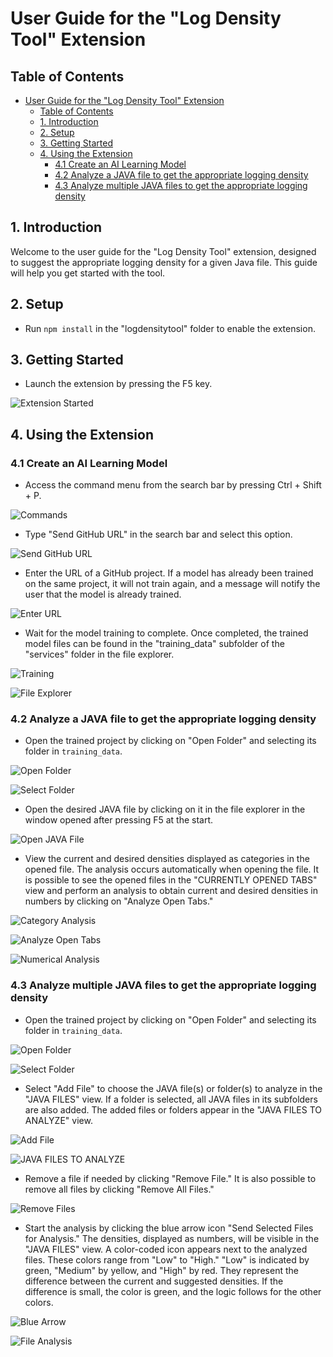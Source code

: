 # User Guide for the "Log Density Tool" Extension

## Table of Contents

- [User Guide for the "Log Density Tool" Extension](#user-guide-for-the-log-density-tool-extension)
  - [Table of Contents](#table-of-contents)
  - [1. Introduction](#1-introduction)
  - [2. Setup](#2-setup)
  - [3. Getting Started](#3-getting-started)
  - [4. Using the Extension](#4-using-the-extension)
    - [4.1 Create an AI Learning Model](#41-create-an-ai-learning-model)
    - [4.2 Analyze a JAVA file to get the appropriate logging density](#42-analyze-a-java-file-to-get-the-appropriate-logging-density)
    - [4.3 Analyze multiple JAVA files to get the appropriate logging density](#43-analyze-multiple-java-files-to-get-the-appropriate-logging-density)

## 1. Introduction

Welcome to the user guide for the "Log Density Tool" extension, designed to suggest the appropriate logging density for a given Java file. This guide will help you get started with the tool.

## 2. Setup

- Run `npm install` in the "logdensitytool" folder to enable the extension.

## 3. Getting Started

- Launch the extension by pressing the F5 key.

![Extension Started](../resources/userGuide/image.png)

## 4. Using the Extension

### 4.1 Create an AI Learning Model

- Access the command menu from the search bar by pressing Ctrl + Shift + P.

![Commands](../resources/userGuide/image-1.png)

- Type "Send GitHub URL" in the search bar and select this option.

![Send GitHub URL](../resources/userGuide/image-2.png)

- Enter the URL of a GitHub project. If a model has already been trained on the same project, it will not train again, and a message will notify the user that the model is already trained.

![Enter URL](../resources/userGuide/image-3.png)

- Wait for the model training to complete. Once completed, the trained model files can be found in the "training_data" subfolder of the "services" folder in the file explorer.

![Training](../resources/userGuide/image-5.png)

![File Explorer](../resources/userGuide/image-6.png)

### 4.2 Analyze a JAVA file to get the appropriate logging density

- Open the trained project by clicking on "Open Folder" and selecting its folder in `training_data`.

![Open Folder](../resources/userGuide/image-7.png)

![Select Folder](../resources/userGuide/image-8.png)

- Open the desired JAVA file by clicking on it in the file explorer in the window opened after pressing F5 at the start.

![Open JAVA File](../resources/userGuide/image-9.png)

- View the current and desired densities displayed as categories in the opened file. The analysis occurs automatically when opening the file. It is possible to see the opened files in the "CURRENTLY OPENED TABS" view and perform an analysis to obtain current and desired densities in numbers by clicking on "Analyze Open Tabs."

![Category Analysis](../resources/userGuide/image-12.png)

![Analyze Open Tabs](../resources/userGuide/image-13.png)

![Numerical Analysis](../resources/userGuide/image-14.png)

### 4.3 Analyze multiple JAVA files to get the appropriate logging density

- Open the trained project by clicking on "Open Folder" and selecting its folder in `training_data`.

![Open Folder](../resources/userGuide/image-7.png)

![Select Folder](../resources/userGuide/image-8.png)

- Select "Add File" to choose the JAVA file(s) or folder(s) to analyze in the "JAVA FILES" view. If a folder is selected, all JAVA files in its subfolders are also added. The added files or folders appear in the "JAVA FILES TO ANALYZE" view.

![Add File](../resources/userGuide/image-17.png)

![JAVA FILES TO ANALYZE](../resources/userGuide/image-16.png)

- Remove a file if needed by clicking "Remove File." It is also possible to remove all files by clicking "Remove All Files."

![Remove Files](../resources/userGuide/image-18.png)

- Start the analysis by clicking the blue arrow icon "Send Selected Files for Analysis." The densities, displayed as numbers, will be visible in the "JAVA FILES" view. A color-coded icon appears next to the analyzed files. These colors range from "Low" to "High." "Low" is indicated by green, "Medium" by yellow, and "High" by red. They represent the difference between the current and suggested densities. If the difference is small, the color is green, and the logic follows for the other colors.

![Blue Arrow](../resources/userGuide/image21.png)

![File Analysis](../resources/userGuide/image-20.png)
